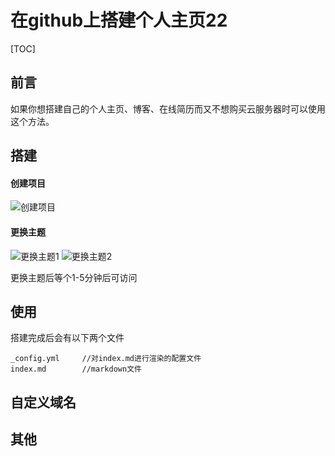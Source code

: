 # 在github上搭建个人主页22

[TOC]

## 前言

如果你想搭建自己的个人主页、博客、在线简历而又不想购买云服务器时可以使用这个方法。

## 搭建

#### 创建项目
![创建项目](../static/images/WeChatae449aa3fd979e136c570b47cda53fac.png)

#### 更换主题

![更换主题1](../static/images/WeChat1d15dd934ede3d8fe9653296f332e64b.png)
![更换主题2](../static/images/WeChat50b5965cc69390cc460e20a51132098c.png)

更换主题后等个1-5分钟后可访问

## 使用

搭建完成后会有以下两个文件
```
_config.yml     //对index.md进行渲染的配置文件
index.md        //markdown文件
```

## 自定义域名

## 其他